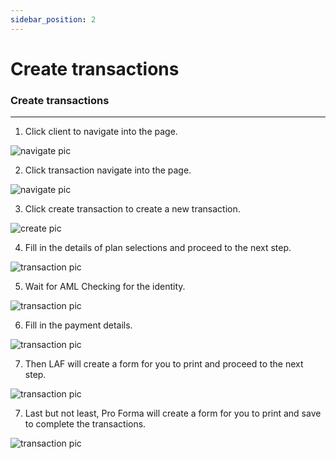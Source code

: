 ```yaml
---
sidebar_position: 2
---
```


# Create transactions

### Create transactions

---


1. Click client to navigate into the page.

![navigate pic](../../static/img/instruction/client-navigate.png)

2. Click transaction navigate into the page.

![navigate pic](../../static/img/transaction/transaction-navigate.png)

3. Click create transaction to create a new transaction.

![create pic](../../static/img/transaction/transaction-create.png)

4. Fill in the details of plan selections and proceed to the next step.

![transaction pic](../../static/img/transaction/transaction-detail.png)

5. Wait for AML Checking for the identity.

![transaction pic](../../static/img/salesAdmin/sales-checkAml.png)

6. Fill in the payment details.

![transaction pic](../../static/img/salesAdmin/sales-payment.png)

7. Then LAF will create a form for you to print and proceed to the next step.

![transaction pic](../../static/img/salesAdmin/sales-laf.png)

7. Last but not least, Pro Forma will create a form for you to print and save to complete the transactions.

![transaction pic](../../static/img/salesAdmin/sales-proForma.png)